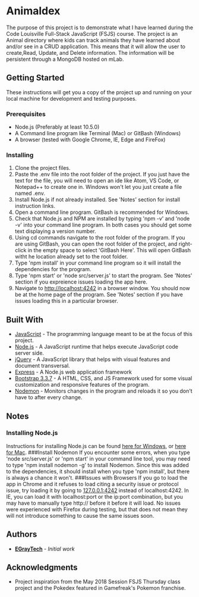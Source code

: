 # Animaldex

The purpose of this project is to demonstrate what I have learned during the Code Louisville Full-Stack
JavaScript (FSJS) course. The project is an Animal directory where kids can track animals they have 
learned about and/or see in a CRUD application. This means that it will allow the user to create,Read, 
Update, and Delete information. The information will be persistent through a MongoDB hosted on mLab.

## Getting Started

These instructions will get you a copy of the project up and running on your local machine for development and testing purposes.

### Prerequisites
* Node.js (Preferably at least 10.5.0)
* A Command line program like Terminal (Mac) or GitBash (Windows)
* A browser (tested with Google Chrome, IE, Edge and FireFox)

### Installing

1. Clone the project files.
2. Paste the .env file into the root folder of the project. If you just have the text for the file, you will need to open an ide like Atom, VS Code, or Notepad++ to create one in. Windows won't let you just create a file named .env.
3. Install Node.js if not already installed. See 'Notes' section for install instruction links.
4. Open a command line program. GitBash is recommended for Windows.  
5. Check that Node.js and NPM are installed by typing 'npm -v' and 'node -v' into your command line program. In both cases you should get some text displaying a version number.
6. Using cd commands navigate to the root folder of the program. If you are using GitBash, you can open the root folder of the project, and right-click in the empty space to select 'GitBash Here'. This will open GitBash witht he location already set to the root folder.
7. Type 'npm install' in your command line program so it will install the dependencies for the program.
8. Type 'npm start' or 'node src/server.js' to start the program. See 'Notes' section if you expreience issues loading the app here.
9. Navigate to [http://localhost:4242](http://localhost:4242) in a browser window. You should now be at the home page of the program. See 'Notes' section if you have issues loading this in a particular browser.

## Built With
* [JavaScript](https://www.javascript.com/learn/strings) - The programming language meant to be at the focus of this project.
* [Node.js](https://nodejs.org/en/) - A JavaScript runtime that helps execute JavaScript code server side.
* [jQuery](http://jquery.com) - A JavaScript library that helps with visual features and document transversal.
* [Express](https://expressjs.com) - A Node.js web application framework
* [Bootstrap 3.3.7](http://getbootstrap.com/docs/3.3/) - A HTML, CSS, and JS Framework used for some visual customization and responsive features of the program.
* [Nodemon](https://nodemon.io) - Monitors changes in the program and reloads it so you don't have to after every change.

## Notes
### Installing Node.js
Instructions for installing Node.js can be found [here for Windows](http://treehouse.github.io/installation-guides/windows/node-windows.html), or [here for Mac](http://treehouse.github.io/installation-guides/mac/node-mac.html).
###Install Nodemon
If you encounter some errors, when you type 'node src/server.js' or 'npm start' in your command line tool, you may need to type 'npm install nodemon -g' to install Nodemon. Since this was added to the dependencies, it should install when you type 'npm install', but there is always a chance it won't.
###Issues with Browsers
If you go to load the app in Chrome and it refuses to load citing a security issue or protocol issue, try loading it by going to [127.0.0.1:4242](http://127.0.0.1:4242) instead of localhost:4242. In IE, you can load it with localhost:port or the ip:port combination, but you may have to manually type http:// before it before it will load. No issues were experienced with Firefox during testing, but that does not mean they will not introduce something to cause the same issues soon.

## Authors

* **[EGrayTech](https://github.com/EGrayTech)** - *Initial work*

## Acknowledgments

* Project inspiration from the May 2018 Session FSJS Thursday class project and the Pokedex featured in Gamefreak's Pokemon franchise.